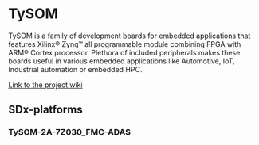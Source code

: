 # TySOM

TySOM is a family of development boards for embedded applications that features Xilinx® Zynq™ all programmable module combining FPGA with ARM® Cortex processor. Plethora of included peripherals makes these boards useful in various embedded applications like Automotive, IoT, Industrial automation or embedded HPC.

[Link to the project wiki](https://www.aldec.com/en/products/emulation/tysom_boards)

## SDx-platforms

### TySOM-2A-7Z030_FMC-ADAS